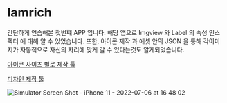 # Iamrich

간단하게 연습해본 첫번쨰 APP 입니다. 
해당 앱으로 Imgview 와 Label 의 속성 인스펙터 에 대해 알 수 있었습니다. 
또한, 아이콘 제작 과 에셋 안의 JSON 을 통해 각이미지가 자동적으로 자신의 자리에 맞게 갈 수 있다는것도 알게되었습니다. 


[아이콘 사이즈 별로 제작 툴](https://appicon.co/#app-icon)


[디자인 제작 툴](https://www.canva.com/design/DAFFnx-l6g8/JistzFeoFMvuGOJ3Xj02sA/edit)

![Simulator Screen Shot - iPhone 11 - 2022-07-06 at 16 48 02](https://user-images.githubusercontent.com/101173361/177498305-fa8d3b03-bcee-4703-86c7-e80ec61938b7.png)
